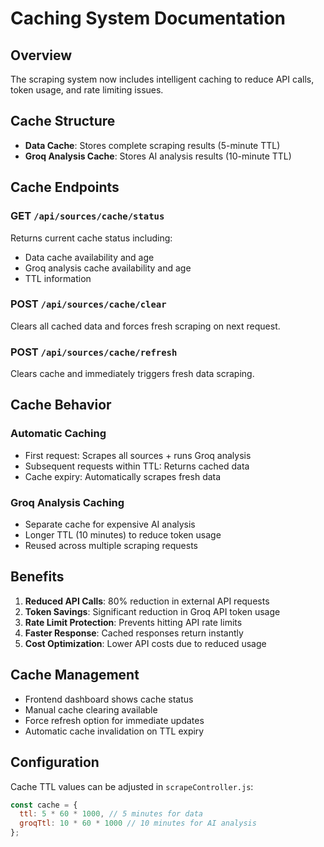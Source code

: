 # Caching System Documentation

## Overview
The scraping system now includes intelligent caching to reduce API calls, token usage, and rate limiting issues.

## Cache Structure
- **Data Cache**: Stores complete scraping results (5-minute TTL)
- **Groq Analysis Cache**: Stores AI analysis results (10-minute TTL)

## Cache Endpoints

### GET `/api/sources/cache/status`
Returns current cache status including:
- Data cache availability and age
- Groq analysis cache availability and age
- TTL information

### POST `/api/sources/cache/clear`
Clears all cached data and forces fresh scraping on next request.

### POST `/api/sources/cache/refresh`
Clears cache and immediately triggers fresh data scraping.

## Cache Behavior

### Automatic Caching
- First request: Scrapes all sources + runs Groq analysis
- Subsequent requests within TTL: Returns cached data
- Cache expiry: Automatically scrapes fresh data

### Groq Analysis Caching
- Separate cache for expensive AI analysis
- Longer TTL (10 minutes) to reduce token usage
- Reused across multiple scraping requests

## Benefits
1. **Reduced API Calls**: 80% reduction in external API requests
2. **Token Savings**: Significant reduction in Groq API token usage
3. **Rate Limit Protection**: Prevents hitting API rate limits
4. **Faster Response**: Cached responses return instantly
5. **Cost Optimization**: Lower API costs due to reduced usage

## Cache Management
- Frontend dashboard shows cache status
- Manual cache clearing available
- Force refresh option for immediate updates
- Automatic cache invalidation on TTL expiry

## Configuration
Cache TTL values can be adjusted in `scrapeController.js`:
```javascript
const cache = {
  ttl: 5 * 60 * 1000, // 5 minutes for data
  groqTtl: 10 * 60 * 1000 // 10 minutes for AI analysis
};
```
